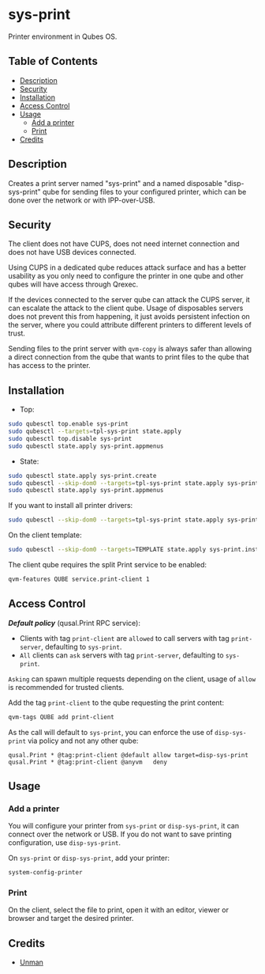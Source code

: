 # sys-print

Printer environment in Qubes OS.

## Table of Contents

*   [Description](#description)
*   [Security](#security)
*   [Installation](#installation)
*   [Access Control](#access-control)
*   [Usage](#usage)
    *   [Add a printer](#add-a-printer)
    *   [Print](#print)
*   [Credits](#credits)

## Description

Creates a print server named "sys-print" and a named disposable
"disp-sys-print" qube for sending files to your configured printer, which can
be done over the network or with IPP-over-USB.

## Security

The client does not have CUPS, does not need internet connection and does not
have USB devices connected.

Using CUPS in a dedicated qube reduces attack surface and has a better
usability as you only need to configure the printer in one qube and other
qubes will have access through Qrexec.

If the devices connected to the server qube can attack the CUPS server, it can
escalate the attack to the client qube. Usage of disposables servers does not
prevent this from happening, it just avoids persistent infection on the
server, where you could attribute different printers to different levels of
trust.

Sending files to the print server with `qvm-copy` is always safer than
allowing a direct connection from the qube that wants to print files to the
qube that has access to the printer.

## Installation

*   Top:

```sh
sudo qubesctl top.enable sys-print
sudo qubesctl --targets=tpl-sys-print state.apply
sudo qubesctl top.disable sys-print
sudo qubesctl state.apply sys-print.appmenus
```

*   State:

<!-- pkg:begin:post-install -->

```sh
sudo qubesctl state.apply sys-print.create
sudo qubesctl --skip-dom0 --targets=tpl-sys-print state.apply sys-print.install
sudo qubesctl state.apply sys-print.appmenus
```

<!-- pkg:end:post-install -->

If you want to install all printer drivers:

```sh
sudo qubesctl --skip-dom0 --targets=tpl-sys-print state.apply sys-print.install-driver-all
```

On the client template:

```sh
sudo qubesctl --skip-dom0 --targets=TEMPLATE state.apply sys-print.install-client
```

The client qube requires the split Print service to be enabled:

```sh
qvm-features QUBE service.print-client 1
```

## Access Control

**_Default policy_** (qusal.Print RPC service):

*   Clients with tag `print-client` are `allowed` to call servers with tag
    `print-server`, defaulting to `sys-print`.
*   `All` clients can `ask` servers with tag `print-server`, defaulting to
    `sys-print`.

`Asking` can spawn multiple requests depending on the client, usage of `allow`
is recommended for trusted clients.

Add the tag `print-client` to the qube requesting the print content:

```sh
qvm-tags QUBE add print-client
```

As the call will default to `sys-print`, you can enforce the use of
`disp-sys-print` via policy and not any other qube:

```qrexecpolicy
qusal.Print * @tag:print-client @default allow target=disp-sys-print
qusal.Print * @tag:print-client @anyvm   deny
```

## Usage

### Add a printer

You will configure your printer from `sys-print` or `disp-sys-print`, it can
connect over the network or USB. If you do not want to save printing
configuration, use `disp-sys-print`.

On `sys-print` or `disp-sys-print`, add your printer:

```sh
system-config-printer
```

### Print

On the client, select the file to print, open it with an editor, viewer or
browser and target the desired printer.

## Credits

*   [Unman](https://github.com/unman/shaker/tree/main/sys-print)

